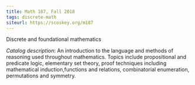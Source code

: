 ```yaml
---
title: Math 187, Fall 2018
tags: discrete-math
siteurl: https://scoskey.org/m187
---
```


Discrete and foundational mathematics<!--more-->

*Catalog description*: An introduction to the language and methods of reasoning used throughout mathematics. Topics include propositional and predicate logic, elementary set theory, proof techniques including mathematical induction,functions and relations, combinatorial enumeration, permutations and symmetry.
